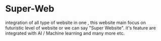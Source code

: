 # Super-Web
integration of all type of website in one , this website main focus on futuristic level of website or we can say "Super Website". it's feature are integrated with AI / Machine learning and many more etc.
